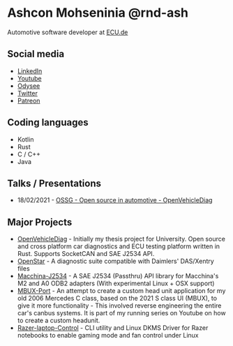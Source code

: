 # Ashcon Mohseninia @rnd-ash
Automotive software developer at [ECU.de](https://ecu.de/)

## Social media
* [LinkedIn](https://www.linkedin.com/in/ashcon-mohseninia-a5051a142/)
* [Youtube](https://www.youtube.com/c/RANDASH)
* [Odysee](https://odysee.com/@rand_ash:58)
* [Twitter](https://twitter.com/rndashm/)
* [Patreon](https://www.patreon.com/rand_ash)

## Coding languages
* Kotlin
* Rust
* C / C++
* Java

## Talks / Presentations
* 18/02/2021 - [OSSG - Open source in automotive - OpenVehicleDiag](https://youtu.be/C_Su0XGG_Ds)

## Major Projects
* [OpenVehicleDiag](https://github.com/rnd-ash/OpenVehicleDiag) - Initially my thesis project for University. Open source and cross platform car diagnostics and ECU testing platform written in Rust. Supports SocketCAN and SAE J2534 API.
* [OpenStar](https://github.com/rnd-ash/openStar) - A diagnostic suite compatible with Daimlers' DAS/Xentry files
* [Macchina-J2534](https://github.com/rnd-ash/Macchina-J2534) - A SAE J2534 (Passthru) API library for Macchina's M2 and A0 ODB2 adapters (With experimental Linux + OSX support)
* [MBUX-Port](https://github.com/rnd-ash/mbux-port) - An attempt to create a custom head unit application for my old 2006 Mercedes C class, based on the 2021 S class UI (MBUX), to give it more functionality - This involved reverse engineering the entire car's canbus systems. It is part of my running series on Youtube on how to create a custom headunit.
* [Razer-laptop-Control](https://github.com/rnd-ash/razer-laptop-control) - CLI utility and Linux DKMS Driver for Razer notebooks to enable gaming mode and fan control under Linux

